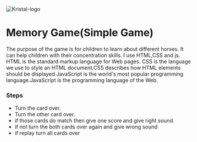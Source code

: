 
![Kristal-logo](https://user-images.githubusercontent.com/71218097/175792541-a448aa68-81fb-4422-bcf7-d13a60e9a194.png)

# Memory Game(Simple Game)
The purpose of the game is for children to learn about different horses.
It can help children with their concentration skills.
I use HTML,CSS and js.
HTML is the standard markup language for Web pages.
CSS is the language we use to style an HTML document.CSS describes how HTML elements should be displayed
JavaScript is the world's most popular programming language.JavaScript is the programming language of the Web.


### Steps
- Turn the card over.
- Turn the other card over.
- if those cards do  match then  give one score and give right sound.
- if not turn the both cards over again and give wrong sound
- if replay turn  all cards over


